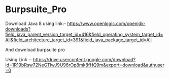 # Burpsuite_Pro

Download Java 8 using link:- https://www.openlogic.com/openjdk-downloads?field_java_parent_version_target_id=416&field_operating_system_target_id=All&field_architecture_target_id=391&field_java_package_target_id=All


And download burpsuite pro 

Using Link :-  https://drive.usercontent.google.com/download?id=1R19bRsw72NeGTlwJ9U96rOp8mk8fHQ9m&export=download&authuser=0
